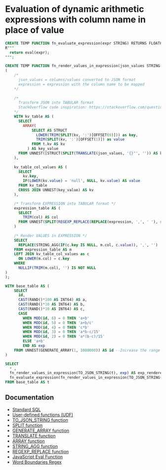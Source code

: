 # Evaluation of dynamic arithmetic expressions with column name in place of value

```sql
CREATE TEMP FUNCTION fn_evaluate_expression(expr STRING) RETURNS FLOAT64 LANGUAGE js AS 
R"""
  return eval(expr);
""";

CREATE TEMP FUNCTION fn_render_values_in_expression(json_values STRING, expression STRING) AS (
(
    /*
      json_values = columns/values converted to JSON format
      expression = expression with the column name to be mapped
    */    
    
    /* 
      Transform JSON into TABULAR format
      StackOverflow code inspiration: https://stackoverflow.com/questions/65048929/bigquery-extract-keys-from-json-object-convert-json-from-object-to-key-value-a
    */
    WITH kv_table AS (
      SELECT
        ARRAY(
            SELECT AS STRUCT 
              LOWER(TRIM(SPLIT(kv, ':')[OFFSET(0)])) as key, 
              TRIM(SPLIT(kv, ':')[OFFSET(1)]) as value
            FROM t.kv AS kv
          ) AS key_value  
      FROM UNNEST([STRUCT(SPLIT(TRANSLATE(json_values, '{}"', '')) AS kv)]) AS t
    ),
    
    kv_table_col_values AS (
      SELECT
        kv.key,
        IF(LOWER(kv.value) = 'null', NULL, kv.value) AS value
      FROM kv_table
      CROSS JOIN UNNEST(key_value) AS kv
    ),

    /* Transform EXPRESSION into TABULAR format */
    expression_table AS (
      SELECT 
        TRIM(col) AS col
      FROM UNNEST(SPLIT(REGEXP_REPLACE(REPLACE(expression, ',', ' '), r'\b', ','), ',')) AS col
    )
    
    /* Render VALUES in EXPRESSION */
    SELECT
      REPLACE(STRING_AGG(IF(c.key IS NULL, m.col, c.value)), ',', '')
    FROM expression_table AS m
    LEFT JOIN kv_table_col_values as c
      ON LOWER(m.col) = c.key
    WHERE
      NULLIF(TRIM(m.col), '') IS NOT NULL
)
);

WITH base_table AS (
    SELECT
      id,
      CAST(RAND()*100 AS INT64) AS a, 
      CAST(RAND()*10 AS INT64) AS b, 
      CAST(RAND()*10 AS INT64) AS c,
      CASE 
        WHEN MOD(id, 6) = 0 THEN 'a+b' 
        WHEN MOD(id, 5) = 0 THEN 'a+b/c' 
        WHEN MOD(id, 4) = 0 THEN 'c*b' 
        WHEN MOD(id, 3) = 0 THEN 'a*b-c/15' 
        WHEN MOD(id, 2) = 0 THEN 'a*(b-c)/15' 
        ELSE 'a+b'
        END AS exp
    FROM UNNEST(GENERATE_ARRAY(1, 1000000)) AS id --Increase the range to scale
)

SELECT 
  * ,
  fn_render_values_in_expression(TO_JSON_STRING(t), exp) AS exp_rendered_values,
  fn_evaluate_expression(fn_render_values_in_expression(TO_JSON_STRING(t), exp)) AS expected_result
FROM base_table AS t
```

## Documentation

* [Standard SQL](https://cloud.google.com/bigquery/docs/reference/standard-sql/introduction)
* [User-defined functions (UDF)](https://cloud.google.com/bigquery/docs/reference/standard-sql/user-defined-functions)
* [TO_JSON_STRING function](https://cloud.google.com/bigquery/docs/reference/standard-sql/json_functions#to_json_string)
* [SPLIT function](https://cloud.google.com/bigquery/docs/reference/standard-sql/string_functions#split)
* [GENERATE_ARRAY function](https://cloud.google.com/bigquery/docs/reference/standard-sql/array_functions#generate_array)
* [TRANSLATE function](https://cloud.google.com/bigquery/docs/reference/standard-sql/string_functions#translate)
* [ARRAY function](https://cloud.google.com/bigquery/docs/reference/standard-sql/array_functions#array)
* [STRING_AGG function](https://cloud.google.com/bigquery/docs/reference/standard-sql/aggregate_functions#string_agg)
* [REGEXP_REPLACE function](https://cloud.google.com/bigquery/docs/reference/standard-sql/string_functions#regexp_replace)
* [JavaScript Eval Function](https://developer.mozilla.org/en-US/docs/Web/JavaScript/Reference/Global_Objects/eval)
* [Word Boundaries Regex](https://www.regular-expressions.info/wordboundaries.html)